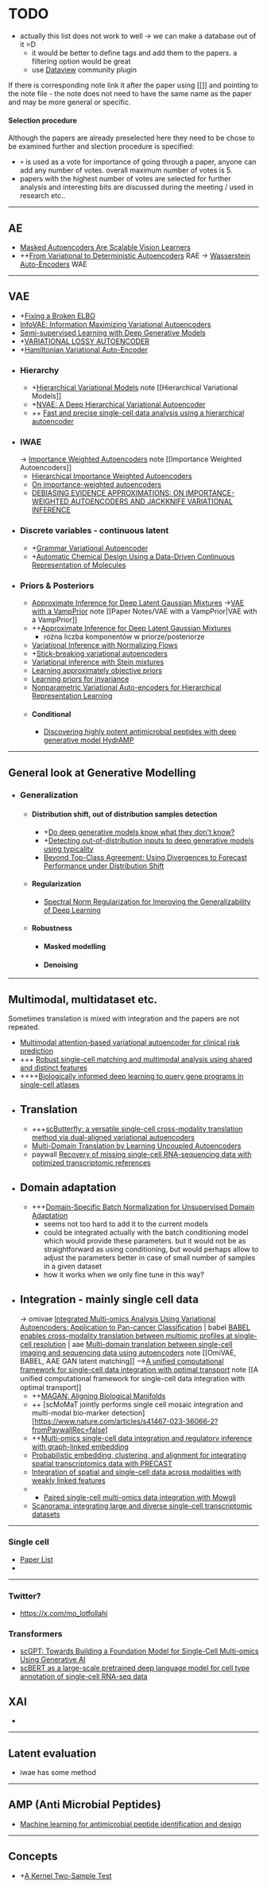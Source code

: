 # TODO 
- actually this list does not work to well -> we can make a database out of it =D
	- it would be better to define tags and add them to the papers. a filtering option would be great
	- use [Dataview](https://github.com/blacksmithgu/obsidian-dataview) community plugin

If there is corresponding note link it after the paper using [[]] and pointing to the note file - the note does not need to have the same name as the paper and may be more general or specific.
#### Selection procedure
Although the papers are already preselected  here they need to be chose to be examined further and slection procedure is specified:
- `+` is used as a vote for importance of going through a paper, anyone can add any number of votes. overall maximum number of votes is 5.
- papers with the highest number of votes are selected for further analysis and interesting bits are discussed during the meeting / used in research etc..
---
## AE
- [Masked Autoencoders Are Scalable Vision Learners](https://arxiv.org/abs/2111.06377)
- ++[From Variational to Deterministic Autoencoders](https://arxiv.org/abs/1903.12436) RAE
-> [Wasserstein Auto-Encoders](https://arxiv.org/abs/1711.01558) WAE
---
## VAE
- +[Fixing a Broken ELBO](https://arxiv.org/pdf/1711.00464)
- [InfoVAE: Information Maximizing Variational Autoencoders](https://arxiv.org/abs/1706.02262)
- [Semi-supervised Learning with Deep Generative Models](https://arxiv.org/pdf/1406.5298)
- +[VARIATIONAL LOSSY AUTOENCODER](https://arxiv.org/pdf/1611.02731)
- +[Hamiltonian Variational Auto-Encoder](https://papers.nips.cc/paper_files/paper/2018/hash/3202111cf90e7c816a472aaceb72b0df-Abstract.html)
- ### Hierarchy
	- +[Hierarchical Variational Models](https://arxiv.org/pdf/1511.02386) note [[Hierarchical Variational Models]]
	- +[NVAE: A Deep Hierarchical Variational Autoencoder](https://proceedings.neurips.cc/paper/2020/file/e3b21256183cf7c2c7a66be163579d37-Paper.pdf)
	- ++ [Fast and precise single-cell data analysis using a hierarchical autoencoder](https://www.nature.com/articles/s41467-021-21312-2?fromPaywallRec=false)
- ### IWAE
	-> [Importance Weighted Autoencoders](https://arxiv.org/pdf/1509.00519) note [[Importance Weighted Autoencoders]]
	- [Hierarchical Importance Weighted Autoencoders](http://proceedings.mlr.press/v97/huang19d/huang19d.pdf)
	- [On importance-weighted autoencoders](https://arxiv.org/abs/1907.10477)
	- [DEBIASING EVIDENCE APPROXIMATIONS: ON IMPORTANCE-WEIGHTED AUTOENCODERS AND JACKKNIFE VARIATIONAL INFERENCE](https://www.microsoft.com/en-us/research/uploads/prod/2018/04/On-Importance-weighted-Autoencoders-and-Jackknife-Variational-Inference.pdf)
- ### Discrete variables - continuous latent
	- +[Grammar Variational Autoencoder](https://arxiv.org/abs/1703.01925)
	- +[Automatic Chemical Design Using a Data-Driven Continuous Representation of Molecules](https://arxiv.org/abs/1610.02415)
- ### Priors & Posteriors
	- [Approximate Inference for Deep Latent Gaussian Mixtures](http://bayesiandeeplearning.org/2016/papers/BDL_20.pdf)
	->[VAE with a VampPrior](https://proceedings.mlr.press/v84/tomczak18a/tomczak18a.pdf) note [[Paper Notes/VAE with a VampPrior|VAE with a VampPrior]]
	- ++[Approximate Inference for Deep Latent Gaussian Mixtures](http://bayesiandeeplearning.org/2016/papers/BDL_20.pdf)
		- różna liczba komponentów w priorze/posteriorze
	- [Variational Inference with Normalizing Flows](https://proceedings.mlr.press/v37/rezende15.html)
	- +[Stick-breaking variational autoencoders](https://arxiv.org/abs/1605.06197)
	- [Variational inference with Stein mixtures](https://approximateinference.org/2017/accepted/NalisnickSmyth2017.pdf)
	- [Learning approximately objective priors](https://arxiv.org/abs/1704.01168)
	- [Learning priors for invariance](http://proceedings.mlr.press/v84/nalisnick18a.html)
	- [Nonparametric Variational Auto-encoders for Hierarchical Representation Learning](https://arxiv.org/abs/1703.07027)
	- #### Conditional
		- [Discovering highly potent antimicrobial peptides with deep generative model HydrAMP](https://nature.com/articles/s41467-023-36994-z)
---
## General look at Generative Modelling
- ### Generalization
	- #### Distribution shift, out of distribution samples detection
		- +[Do deep generative models know what they don't know?](https://scholar.google.com/citations?view_op=view_citation&hl=en&user=cb1ZN7AAAAAJ&citation_for_view=cb1ZN7AAAAAJ:8k81kl-MbHgC)
		- +[Detecting out-of-distribution inputs to deep generative models using typicality](https://arxiv.org/abs/1906.02994)
		- [Beyond Top-Class Agreement: Using Divergences to Forecast Performance under Distribution Shift](https://arxiv.org/abs/2312.08033)
	- #### Regularization
		- [Spectral Norm Regularization for Improving the Generalizability of Deep Learning](https://arxiv.org/abs/1705.10941)
	- #### Robustness
		- #### Masked modelling
		- #### Denoising
---
## Multimodal, multidataset etc.
Sometimes translation is mixed with integration and the papers are not repeated.
- [Multimodal attention-based variational autoencoder for clinical risk prediction](https://ieeexplore.ieee.org/document/10385792/metrics#metrics) 
- +++ [Robust single-cell matching and multimodal analysis using shared and distinct features](https://www.nature.com/articles/s41592-022-01709-7)
- ++++[Biologically informed deep learning to query gene programs in single-cell atlases](https://www.nature.com/articles/s41556-022-01072-x)
- ## Translation
	- +++[scButterfly: a versatile single-cell cross-modality translation method via dual-aligned variational autoencoders](https://www.nature.com/articles/s41467-024-47418-x?fromPaywallRec=false)
	- [Multi-Domain Translation by Learning Uncoupled Autoencoders](https://arxiv.org/abs/1902.03515)
	- paywall [Recovery of missing single-cell RNA-sequencing data with optimized transcriptomic references](https://www.nature.com/articles/s41592-023-02003-w?fromPaywallRec=false)
- ## Domain adaptation
	- +++[Domain-Specific Batch Normalization for Unsupervised Domain Adaptation](https://arxiv.org/pdf/1906.03950)
		- seems not too hard to add it to the current models
		- could be integrated actually with the batch conditioning model which would provide these parameters. but it would not be as straightforward as using conditioning, but would perhaps allow to adjust the parameters better in case of small number of samples in a given dataset
		- how it works when we only fine tune in this way?
- ## Integration - mainly single cell data
	-> omivae [Integrated Multi-omics Analysis Using Variational Autoencoders: Application to Pan-cancer Classification](https://arxiv.org/abs/1908.06278) | babel [BABEL enables cross-modality translation between multiomic profiles at single-cell resolution](https://pubmed.ncbi.nlm.nih.gov/33827925/) | aae [Multi-domain translation between single-cell imaging and sequencing data using autoencoders](https://www.nature.com/articles/s41467-020-20249-2) note [[OmiVAE, BABEL, AAE GAN latent matching]]
	-->[A unified computational framework for single-cell data integration with optimal transport](https://www.nature.com/articles/s41467-022-35094-8?fromPaywallRec=false) note [[A uniﬁed computational framework for single-cell data integration with optimal transport]]
	- ++[MAGAN: Aligning Biological Manifolds](https://arxiv.org/abs/1803.00385)
	- ++ [scMoMaT jointly performs single cell mosaic integration and multi-modal bio-marker detection][https://www.nature.com/articles/s41467-023-36066-2?fromPaywallRec=false]
	- ++[Multi-omics single-cell data integration and regulatory inference with graph-linked embedding](https://www.nature.com/articles/s41587-022-01284-4?fromPaywallRec=false)
	- [Probabilistic embedding, clustering, and alignment for integrating spatial transcriptomics data with PRECAST](https://www.nature.com/articles/s41467-023-35947-w?fromPaywallRec=false)
	- [Integration of spatial and single-cell data across modalities with weakly linked features](https://www.nature.com/articles/s41587-023-01935-0?fromPaywallRec=false)
	- + [Paired single-cell multi-omics data integration with Mowgli](https://www.nature.com/articles/s41467-023-43019-2?fromPaywallRec=false)
	- [Scanorama: integrating large and diverse single-cell transcriptomic datasets](https://www.nature.com/articles/s41596-024-00991-3?fromPaywallRec=true)
---
### Single cell
- [Paper List](https://github.com/OmicsML/awesome-deep-learning-single-cell-papers)
- 
---
### Twitter?
- https://x.com/mo_lotfollahi
### Transformers
- [scGPT: Towards Building a Foundation Model for Single-Cell Multi-omics Using Generative AI](https://www.biorxiv.org/content/10.1101/2023.04.30.538439v1.full)
- [scBERT as a large-scale pretrained deep language model for cell type annotation of single-cell RNA-seq data](https://www.nature.com/articles/s42256-022-00534-z)
## XAI
- 
---
## Latent evaluation
- iwae has some method
---
## AMP (Anti Microbial Peptides)
- [Machine learning for antimicrobial peptide identification and design](https://www.nature.com/articles/s44222-024-00152-x?fromPaywallRec=false)
---
## Concepts
- +[A Kernel Two-Sample Test](https://jmlr.csail.mit.edu/papers/v13/gretton12a.html)
